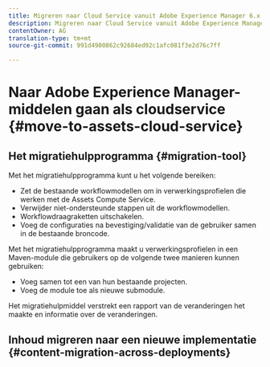 ```yaml
---
title: Migreren naar Cloud Service vanuit Adobe Experience Manager 6.x
description: Migreren naar Cloud Service vanuit Adobe Experience Manager 6.x
contentOwner: AG
translation-type: tm+mt
source-git-commit: 991d4900862c92684ed92c1afc081f3e2d76c7ff

---
```



# Naar Adobe Experience Manager-middelen gaan als cloudservice {#move-to-assets-cloud-service}

<!-- About the need to move from previous AEM deployment to a cloud service deployment. And how does Adobe help do it OOTB?
-->

## Het migratiehulpprogramma {#migration-tool}

<!-- 
Link back to information about the tool in the Experience Manager as a Cloud Service docs if the tool works the same for Sites and Assets. Document the Assets-specific information here.

* What is the migration tool called? Is there a branding term for it?
* How much do we want to elaborate about the Pattern Detector rules? Is there a branding term for it?
* Before migrating using the tool, is any prepping required?
* See CQ-4271901

-->

Met het migratiehulpprogramma kunt u het volgende bereiken:

* Zet de bestaande workflowmodellen om in verwerkingsprofielen die werken met de Assets Compute Service.
* Verwijder niet-ondersteunde stappen uit de workflowmodellen.
* Workflowdraagraketten uitschakelen.
* Voeg de configuraties na bevestiging/validatie van de gebruiker samen in de bestaande broncode.

Met het migratiehulpprogramma maakt u verwerkingsprofielen in een Maven-module die gebruikers op de volgende twee manieren kunnen gebruiken:

* Voeg samen tot een van hun bestaande projecten.
* Voeg de module toe als nieuwe submodule.

Het migratiehulpmiddel verstrekt een rapport van de veranderingen het maakte en informatie over de veranderingen.

<!--  

What is the output of the tool, besides migrated content.

Give details about reports and logs of the tool. 

* How to access the report, including required permissions.
* How to read/interpret the report.
* Location of logs. How to read the logs.
* What common errors to look for. Troubleshooting for these errors.

-->

## Inhoud migreren naar een nieuwe implementatie {#content-migration-across-deployments}
